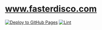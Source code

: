 # www.fasterdisco.com

[![Deploy to GitHub Pages](https://github.com/fasterdisco/www.fasterdisco.com/actions/workflows/deploy-to-github-pages.yml/badge.svg)](https://github.com/fasterdisco/www.fasterdisco.com/actions/workflows/deploy-to-github-pages.yml)
[![Lint](https://github.com/fasterdisco/www.fasterdisco.com/actions/workflows/lint.yml/badge.svg)](https://github.com/fasterdisco/www.fasterdisco.com/actions/workflows/lint.yml)